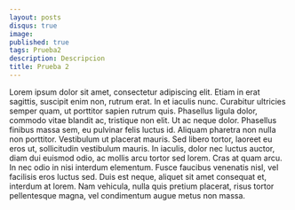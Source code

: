 ```yaml
---
layout: posts
disqus: true
image:
published: true
tags: Prueba2
description: Descripcion
title: Prueba 2
---
```


Lorem ipsum dolor sit amet, consectetur adipiscing elit. Etiam in erat
sagittis, suscipit enim non, rutrum erat. In et iaculis nunc. Curabitur
ultricies semper quam, ut porttitor sapien rutrum quis. Phasellus ligula
dolor, commodo vitae blandit ac, tristique non elit. Ut ac neque dolor.
Phasellus finibus massa sem, eu pulvinar felis luctus id. Aliquam pharetra
non nulla non porttitor. Vestibulum ut placerat mauris. Sed libero tortor,
laoreet eu eros ut, sollicitudin vestibulum mauris. In iaculis, dolor nec
luctus auctor, diam dui euismod odio, ac mollis arcu tortor sed lorem.
Cras at quam arcu. In nec odio in nisi interdum elementum. Fusce faucibus
venenatis nisl, vel facilisis eros luctus sed. Duis est neque, aliquet sit
amet consequat et, interdum at lorem. Nam vehicula, nulla quis pretium
placerat, risus tortor pellentesque magna, vel condimentum augue metus non
massa.